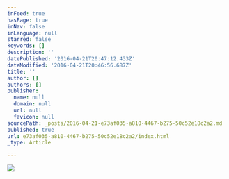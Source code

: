 ```yaml
---
inFeed: true
hasPage: true
inNav: false
inLanguage: null
starred: false
keywords: []
description: ''
datePublished: '2016-04-21T20:47:12.433Z'
dateModified: '2016-04-21T20:46:56.687Z'
title: ''
author: []
authors: []
publisher:
  name: null
  domain: null
  url: null
  favicon: null
sourcePath: _posts/2016-04-21-e73af035-a810-4467-b275-50c52e18c2a2.md
published: true
url: e73af035-a810-4467-b275-50c52e18c2a2/index.html
_type: Article

---
```

![](https://the-grid-user-content.s3-us-west-2.amazonaws.com/4f5cc1e7-73f7-4f18-a2b5-92131b4881e1.jpg)